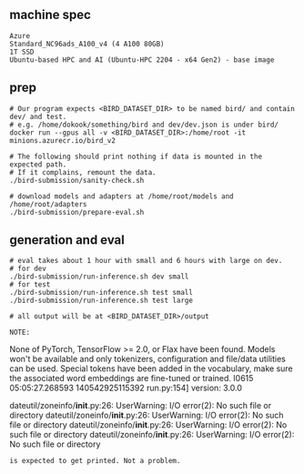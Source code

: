 ## machine spec
```
Azure
Standard_NC96ads_A100_v4 (4 A100 80GB)
1T SSD
Ubuntu-based HPC and AI (Ubuntu-HPC 2204 - x64 Gen2) - base image
```

## prep
```
# Our program expects <BIRD_DATASET_DIR> to be named bird/ and contain dev/ and test.
# e.g. /home/dokook/something/bird and dev/dev.json is under bird/
docker run --gpus all -v <BIRD_DATASET_DIR>:/home/root -it minions.azurecr.io/bird_v2

# The following should print nothing if data is mounted in the expected path.
# If it complains, remount the data.
./bird-submission/sanity-check.sh

# download models and adapters at /home/root/models and /home/root/adapters
./bird-submission/prepare-eval.sh
```

## generation and eval
```
# eval takes about 1 hour with small and 6 hours with large on dev.
# for dev
./bird-submission/run-inference.sh dev small
# for test
./bird-submission/run-inference.sh test small
./bird-submission/run-inference.sh test large

# all output will be at <BIRD_DATASET_DIR>/output

NOTE:
```
None of PyTorch, TensorFlow >= 2.0, or Flax have been found. Models won't be available and only tokenizers, configuration and file/data utilities can be used.
Special tokens have been added in the vocabulary, make sure the associated word embeddings are fine-tuned or trained.
I0615 05:05:27.268593 140542925115392 run.py:154] version: 3.0.0

dateutil/zoneinfo/__init__.py:26: UserWarning: I/O error(2): No such file or directory
dateutil/zoneinfo/__init__.py:26: UserWarning: I/O error(2): No such file or directory
dateutil/zoneinfo/__init__.py:26: UserWarning: I/O error(2): No such file or directory
dateutil/zoneinfo/__init__.py:26: UserWarning: I/O error(2): No such file or directory
```
is expected to get printed. Not a problem.

